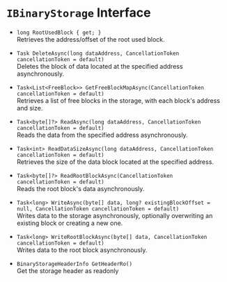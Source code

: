 # `IBinaryStorage` Interface

- `long RootUsedBlock { get; }`  
  Retrieves the address/offset of the root used block.

- `Task DeleteAsync(long dataAddress, CancellationToken cancellationToken = default)`  
  Deletes the block of data located at the specified address asynchronously.

- `Task<List<FreeBlock>> GetFreeBlockMapAsync(CancellationToken cancellationToken = default)`  
  Retrieves a list of free blocks in the storage, with each block's address and size.

- `Task<byte[]?> ReadAsync(long dataAddress, CancellationToken cancellationToken = default)`  
  Reads the data from the specified address asynchronously.

- `Task<int> ReadDataSizeAsync(long dataAddress, CancellationToken cancellationToken = default)`  
  Retrieves the size of the data block located at the specified address.

- `Task<byte[]?> ReadRootBlockAsync(CancellationToken cancellationToken = default)`  
  Reads the root block's data asynchronously.

- `Task<long> WriteAsync(byte[] data, long? existingBlockOffset = null, CancellationToken cancellationToken = default)`  
  Writes data to the storage asynchronously, optionally overwriting an existing block or creating a new one.

- `Task<long> WriteRootBlockAsync(byte[] data, CancellationToken cancellationToken = default)`  
  Writes data to the root block asynchronously.
  
- `BinaryStorageHeaderInfo GetHeaderRo()`  
  Get the storage header as readonly
